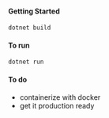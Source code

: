 
#### Getting Started
```
dotnet build
```

#### To run
```
dotnet run
```

#### To do
- containerize with docker
- get it production ready 

